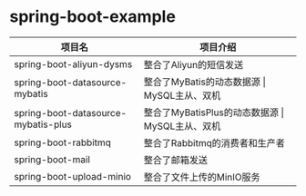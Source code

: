 # spring-boot-example

| 项目名                              | 项目介绍                                         |
| ----------------------------------- | ------------------------------------------------ |
| spring-boot-aliyun-dysms            | 整合了Aliyun的短信发送                        |
| spring-boot-datasource-mybatis      | 整合了MyBatis的动态数据源 \| MySQL主从、双机     |
| spring-boot-datasource-mybatis-plus | 整合了MyBatisPlus的动态数据源 \| MySQL主从、双机 |
| spring-boot-rabbitmq                | 整合了Rabbitmq的消费者和生产者                   |
| spring-boot-mail                    | 整合了邮箱发送 |
| spring-boot-upload-minio            | 整合了文件上传的MinIO服务                        |

